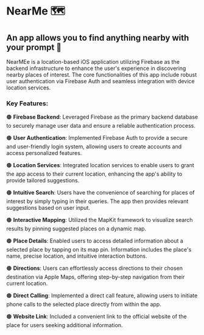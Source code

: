 # NearMe 🗺️

## An app allows you to find anything nearby with your prompt 🚩

NearMEe is a location-based iOS application utilizing Firebase as the backend infrastructure to enhance the user's experience in discovering nearby places of interest. The core functionalities of this app include robust user authentication via Firebase Auth and seamless integration with device location services.

### Key Features:

🟤 <strong>Firebase Backend</strong>: Leveraged Firebase as the primary backend database to securely manage user data and ensure a reliable authentication process.

🟤 <strong>User Authentication</strong>: Implemented Firebase Auth to provide a secure and user-friendly login system, allowing users to create accounts and access personalized features.

🟤 <strong>Location Services</strong>: Integrated location services to enable users to grant the app access to their current location, enhancing the app's ability to provide tailored suggestions.

🟤 <strong>Intuitive Search</strong>: Users have the convenience of searching for places of interest by simply typing in their queries. The app then provides relevant suggestions based on user input.

🟤 <strong>Interactive Mapping</strong>: Utilized the MapKit framework to visualize search results by pinning suggested places on a dynamic map.

🟤 <strong>Place Details</strong>: Enabled users to access detailed information about a selected place by tapping on its map pin. Information includes the place's name, precise location, and intuitive interaction buttons.

🟤 <strong>Directions</strong>: Users can effortlessly access directions to their chosen destination via Apple Maps, offering step-by-step navigation from their current location.

🟤 <strong>Direct Calling</strong>: Implemented a direct call feature, allowing users to initiate phone calls to the selected place directly from within the app.

🟤 <strong>Website Link</strong>: Included a convenient link to the official website of the place for users seeking additional information.






